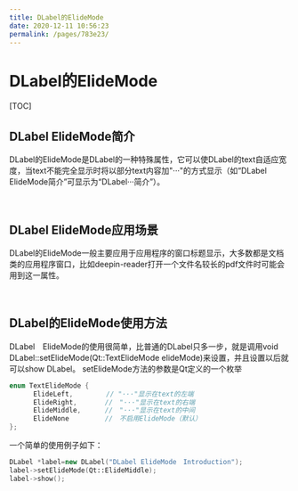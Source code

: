```yaml
---
title: DLabel的ElideMode
date: 2020-12-11 10:56:23
permalink: /pages/783e23/
---
```



# DLabel的ElideMode

[TOC]

## DLabel ElideMode简介

DLabel的ElideMode是DLabel的一种特殊属性，它可以使DLabel的text自适应宽度，当text不能完全显示时将以部分text内容加"···"的方式显示（如“DLabel ElideMode简介”可显示为“DLabel···简介”）。

<br>

## DLabel ElideMode应用场景

DLabel的ElideMode一般主要应用于应用程序的窗口标题显示，大多数都是文档类的应用程序窗口，比如deepin-reader打开一个文件名较长的pdf文件时可能会用到这一属性。

<br>

## DLabel的ElideMode使用方法

DLabel　ElideMode的使用很简单，比普通的DLabel只多一步，就是调用void DLabel::setElideMode(Qt::TextElideMode elideMode)来设置，并且设置以后就可以show DLabel。 setElideMode方法的参数是Qt定义的一个枚举

```cpp
enum TextElideMode {
      ElideLeft,　　　　　// "···"显示在text的左端
      ElideRight,       //　"···"显示在text的右端
      ElideMiddle,      //　"···"显示在text的中间
      ElideNone         //　不启用ElideMode（默认）
};
```

一个简单的使用例子如下：

```cpp
DLabel *label=new DLabel("DLabel ElideMode　Introduction");
label->setElideMode(Qt::ElideMiddle);
label->show();
```